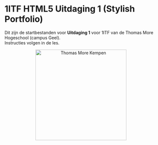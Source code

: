 # 1ITF HTML5 Uitdaging 1 (Stylish Portfolio)
Dit zijn de startbestanden voor **Uitdaging 1** voor 1ITF van de Thomas More Hogeschool (campus Geel).  
Instructies volgen in de les.

<p align="center">
    <img src="https://www.thomasmore.be/themes/wundertheme/logo.svg" alt="Thomas More Kempen" width="300" />
</p>
